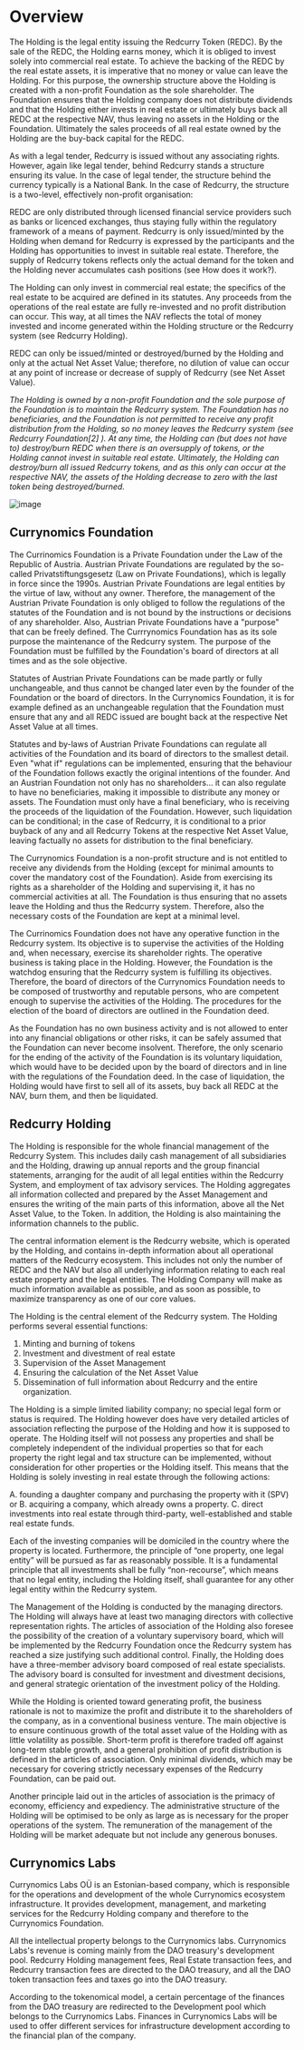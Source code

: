 # Overview
The Holding is the legal entity issuing the Redcurry Token (REDC). By the sale of the REDC, the Holding earns money, which it is obliged to invest solely into commercial real estate. To achieve the backing of the REDC by the real estate assets, it is imperative that no money or value can leave the Holding. For this purpose, the ownership structure above the Holding is created with a non-profit Foundation as the sole shareholder. The Foundation ensures that the Holding company does not distribute dividends and that the Holding either invests in real estate or ultimately buys back all REDC at the respective NAV, thus leaving no assets in the Holding or the Foundation. Ultimately the sales proceeds of all real estate owned by the Holding are the buy-back capital for the REDC.
 
As with a legal tender, Redcurry is issued without any associating rights. However, again like legal tender, behind Redcurry stands a structure ensuring its value. In the case of legal tender, the structure behind the currency typically is a National Bank. In the case of Redcurry, the structure is a two-level, effectively non-profit organisation:
 
REDC are only distributed through licensed financial service providers such as banks or licenced exchanges, thus staying fully within the regulatory framework of a means of payment. Redcurry is only issued/minted by the Holding when demand for Redcurry is expressed by the participants and the Holding has opportunities to invest in suitable real estate. Therefore, the supply of Redcurry tokens reflects only the actual demand for the token and the Holding never accumulates cash positions (see How does it work?).
 
The Holding can only invest in commercial real estate; the specifics of the real estate to be acquired are defined in its statutes. Any proceeds from the operations of the real estate are fully re-invested and no profit distribution can occur. This way, at all times the NAV reflects the total of money invested and income generated within the Holding structure or the Redcurry system (see Redcurry Holding).
 
REDC can only be issued/minted or destroyed/burned by the Holding and only at the actual Net Asset Value; therefore, no dilution of value can occur at any point of increase or decrease of supply of Redcurry (see Net Asset Value).
 
*The Holding is owned by a non-profit Foundation and the sole purpose of the Foundation is to maintain the Redcurry system. The Foundation has no beneficiaries, and the Foundation is not permitted to receive any profit distribution from the Holding, so no money leaves the Redcurry system (see Redcurry Foundation[2] ). At any time, the Holding can (but does not have to) destroy/burn REDC when there is an oversupply of tokens, or the Holding cannot invest in suitable real estate. Ultimately, the Holding can destroy/burn all issued Redcurry tokens, and as this only can occur at the respective NAV, the assets of the Holding decrease to zero with the last token being destroyed/burned.*

![image](../../media/img/how.png)

## Currynomics Foundation
The Currinomics Foundation is a Private Foundation under the Law of the Republic of Austria. Austrian Private Foundations are regulated by the so-called Privatstiftungsgesetz (Law on Private Foundations), which is legally in force since the 1990s. Austrian Private Foundations are legal entities by the virtue of law, without any owner. Therefore, the management of the Austrian Private Foundation is only obliged to follow the regulations of the statutes of the Foundation and is not bound by the instructions or decisions of any shareholder. Also, Austrian Private Foundations have a "purpose" that can be freely defined. The Currrynomics Foundation has as its sole purpose the maintenance of the Redcurry system. The purpose of the Foundation must be fulfilled by the Foundation's board of directors at all times and as the sole objective.
 
Statutes of Austrian Private Foundations can be made partly or fully unchangeable, and thus cannot be changed later even by the founder of the Foundation or the board of directors. In the Currynomics Foundation, it is for example defined as an unchangeable regulation that the Foundation must ensure that any and all REDC issued are bought back at the respective Net Asset Value at all times.
 
Statutes and by-laws of Austrian Private Foundations can regulate all activities of the Foundation and its board of directors to the smallest detail. Even "what if" regulations can be implemented, ensuring that the behaviour of the Foundation follows exactly the original intentions of the founder. And an Austrian Foundation not only has no shareholders... it can also regulate to have no beneficiaries, making it impossible to distribute any money or assets. The Foundation must only have a final beneficiary, who is receiving the proceeds of the liquidation of the Foundation. However, such liquidation can be conditional; in the case of Redcurry, it is conditional to a prior buyback of any and all Redcurry Tokens at the respective Net Asset Value, leaving factually no assets for distribution to the final beneficiary.
 
The Currynomics Foundation is a non-profit structure and is not entitled to receive any dividends from the Holding (except for minimal amounts to cover the mandatory cost of the Foundation). Aside from exercising its rights as a shareholder of the Holding and supervising it, it has no commercial activities at all. The Foundation is thus ensuring that no assets leave the Holding and thus the Redcurry system. Therefore, also the necessary costs of the Foundation are kept at a minimal level.
 
The Currinomics Foundation does not have any operative function in the Redcurry system. Its objective is to supervise the activities of the Holding and, when necessary, exercise its shareholder rights. The operative business is taking place in the Holding. However, the Foundation is the watchdog ensuring that the Redcurry system is fulfilling its objectives. Therefore, the board of directors of the Currynomics Foundation needs to be composed of trustworthy and reputable persons, who are competent enough to supervise the activities of the Holding. The procedures for the election of the board of directors are outlined in the Foundation deed.
 
As the Foundation has no own business activity and is not allowed to enter into any financial obligations or other risks, it can be safely assumed that the Foundation can never become insolvent. Therefore, the only scenario for the ending of the activity of the Foundation is its voluntary liquidation, which would have to be decided upon by the board of directors and in line with the regulations of the Foundation deed. In the case of liquidation, the Holding would have first to sell all of its assets, buy back all REDC at the NAV, burn them, and then be liquidated.


## Redcurry Holding
The Holding is responsible for the whole financial management of the Redcurry System. This includes daily cash management of all subsidiaries and the Holding, drawing up annual reports and the group financial statements, arranging for the audit of all legal entities within the Redcurry System, and employment of tax advisory services. The Holding aggregates all information collected and prepared by the Asset Management and ensures the writing of the main parts of this information, above all the Net Asset Value, to the Token. In addition, the Holding is also maintaining the information channels to the public.
 
The central information element is the Redcurry website, which is operated by the Holding, and contains in-depth information about all operational matters of the Redcurry ecosystem. This includes not only the number of REDC and the NAV but also all underlying information relating to each real estate property and the legal entities. The Holding Company will make as much information available as possible, and as soon as possible, to maximize transparency as one of our core values.
 
The Holding is the central element of the Redcurry system. The Holding performs several essential functions:
 
1. Minting and burning of tokens
2. Investment and divestment of real estate
3. Supervision of the Asset Management
4. Ensuring the calculation of the Net Asset Value
5. Dissemination of full information about Redcurry and the entire organization.
 
The Holding is a simple limited liability company; no special legal form or status is required. The Holding however does have very detailed articles of association reflecting the purpose of the Holding and how it is supposed to operate. The Holding itself will not possess any properties and shall be completely independent of the individual properties so that for each property the right legal and tax structure can be implemented, without consideration for other properties or the Holding itself. This means that the Holding is solely investing in real estate through the following actions:
 
A.	founding a daughter company and purchasing the property with it (SPV) or
B.	acquiring a company, which already owns a property.
C.	direct investments into real estate through third-party, well-established and stable real estate funds.
 
Each of the investing companies will be domiciled in the country where the property is located. Furthermore, the principle of “one property, one legal entity” will be pursued as far as reasonably possible. It is a fundamental principle that all investments shall be fully “non-recourse”, which means that no legal entity, including the Holding itself, shall guarantee for any other legal entity within the Redcurry system.
 
The Management of the Holding is conducted by the managing directors. The Holding will always have at least two managing directors with collective representation rights. The articles of association of the Holding also foresee the possibility of the creation of a voluntary supervisory board, which will be implemented by the Redcurry Foundation once the Redcurry system has reached a size justifying such additional control. Finally, the Holding does have a three-member advisory board composed of real estate specialists. The advisory board is consulted for investment and divestment decisions, and general strategic orientation of the investment policy of the Holding.
 
While the Holding is oriented toward generating profit, the business rationale is not to maximize the profit and distribute it to the shareholders of the company, as in a conventional business venture. The main objective is to ensure continuous growth of the total asset value of the Holding with as little volatility as possible. Short-term profit is therefore traded off against long-term stable growth, and a general prohibition of profit distribution is defined in the articles of association. Only minimal dividends, which may be necessary for covering strictly necessary expenses of the Redcurry Foundation, can be paid out.
 
Another principle laid out in the articles of association is the primacy of economy, efficiency and expediency. The administrative structure of the Holding will be optimised to be only as large as is necessary for the proper operations of the system. The remuneration of the management of the Holding will be market adequate but not include any generous bonuses.

## Currynomics Labs
Currynomics Labs OÜ is an Estonian-based company, which is responsible for the operations and development of the whole Currynomics ecosystem infrastructure. It provides development, management, and marketing services for the Redcurry Holding company and therefore to the Currynomics Foundation.
 
All the intellectual property belongs to the Currynomics labs. Currynomics Labs's revenue is coming mainly from the DAO treasury's development pool. Redcurry Holding management fees, Real Estate transaction fees, and Redcurry transaction fees are directed to the DAO treasury, and all the DAO token transaction fees and taxes go into the DAO treasury.
 
According to the tokenomical model, a certain percentage of the finances from the DAO treasury are redirected to the Development pool which belongs to the Currynomics Labs. Finances in Currynomics Labs will be used to offer different services for infrastructure development according to the financial plan of the company.